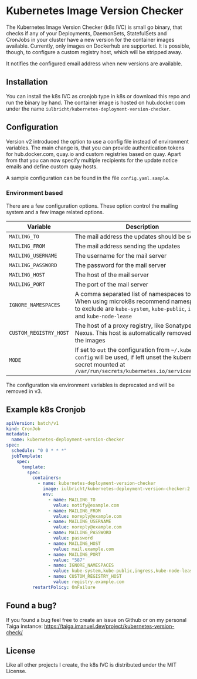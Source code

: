 # Kubernetes Image Version Checker
The Kubernetes Image Version Checker (k8s IVC) is small go binary, that checks if any of your Deployments, DaemonSets, StatefulSets and CronJobs in your cluster have a new version for the container images available. Currently, only images on Dockerhub are supported. It is possible, though, to configure a custom registry host, which will be stripped away.

It notifies the configured email address when new versions are available.

## Installation
You can install the k8s IVC as cronjob type in k8s or download this repo and run the binary by hand. The container image is hosted on hub.docker.com under the name `iulbricht/kubernetes-deployment-version-checker`.

## Configuration
Version v2 introduced the option to use a config file instead of environment variables. The main change is, that you can provide authentication tokens for hub.docker.com, quay.io and custom registries based on quay. Apart from that you can now specify multiple recipients for the update notice emails and define custom quay hosts.

A sample configuration can be found in the file `config.yaml.sample`.

### Environment based
There are a few configuration options. These option control the mailing system and a few image related options.

Variable               | Description
---------------------- | ------
`MAILING_TO`           | The mail address the updates should be sent to
`MAILING_FROM`         | The mail address sending the updates
`MAILING_USERNAME`     | The username for the mail server
`MAILING_PASSWORD`     | The password for the mail server
`MAILING_HOST`         | The host of the mail server
`MAILING_PORT`         | The port of the mail server
`IGNORE_NAMESPACES`    | A comma separated list of namespaces to skip. When using microk8s recommend namespaces to exclude are `kube-system`, `kube-public`, `ingress` and `kube-node-lease`
`CUSTOM_REGISTRY_HOST` | The host of a proxy registry, like Sonatype Nexus. This host is automatically removed from the images
`MODE`                 | If set to `out` the configuration from `~/.kube-config` will be used, if left unset the kubernetes secret mounted at `/var/run/secrets/kubernetes.io/serviceaccount`

The configuration via environment variables is deprecated and will be removed in v3.

## Example k8s Cronjob
```yaml
apiVersion: batch/v1
kind: CronJob
metadata:
  name: kubernetes-deployment-version-checker
spec:
  schedule: "0 0 * * *"
  jobTemplate:
    spec:
      template:
        spec:
          containers:
            - name: kubernetes-deployment-version-checker
              image: iulbricht/kubernetes-deployment-version-checker:2
              env:
                - name: MAILING_TO
                  value: notify@example.com
                - name: MAILING_FROM
                  value: noreply@example.com
                - name: MAILING_USERNAME
                  value: noreply@example.com
                - name: MAILING_PASSWORD
                  value: password
                - name: MAILING_HOST
                  value: mail.example.com
                - name: MAILING_PORT
                  value: "587"
                - name: IGNORE_NAMESPACES
                  value: kube-system,kube-public,ingress,kube-node-lease
                - name: CUSTOM_REGISTRY_HOST
                  value: registry.example.com
          restartPolicy: OnFailure
```

## Found a bug?
If you found a bug feel free to create an issue on Github or on my personal Taiga instance: https://taiga.imanuel.dev/project/kubernetes-version-check/

## License
Like all other projects I create, the k8s IVC is distributed under the MIT License.
